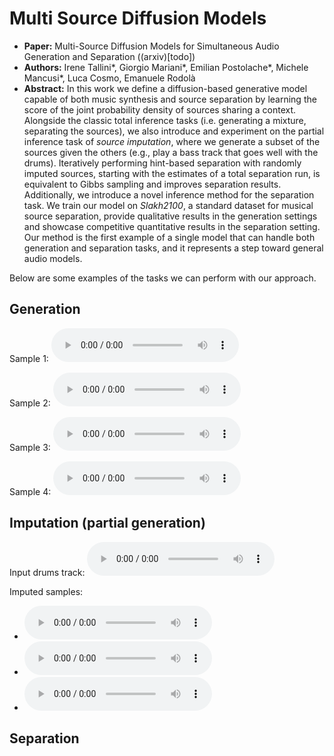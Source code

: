 # Multi Source Diffusion Models

 * **Paper:** Multi-Source Diffusion Models for Simultaneous Audio Generation and Separation \((arxiv)[todo]\)
 * **Authors:** Irene Tallini\*, Giorgio Mariani\*, Emilian Postolache\*, Michele Mancusi\*, Luca Cosmo, Emanuele Rodolà
 * **Abstract:**  In this work we define a diffusion-based generative model capable of both music synthesis and source separation by learning the score of the joint probability density of sources sharing a context. Alongside the classic total inference tasks (i.e. generating a mixture, separating the sources), we also introduce and experiment on the partial inference task of *source imputation*, where we generate a subset of the sources given the others (e.g., play a bass track that goes well with the drums). Iteratively performing hint-based separation with randomly imputed sources, starting with the estimates of a total separation run, is equivalent to Gibbs sampling and improves separation results.
 Additionally, we introduce a novel inference method  for the separation task. We train our model on *Slakh2100*, a standard dataset for musical source separation, provide qualitative results in the generation settings and showcase competitive quantitative results in the separation setting.
 Our method is the first example of a single model that can handle both generation and separation tasks, and it represents a step toward general audio models.

Below are some examples of the tasks we can perform with our approach.

## Generation

Sample 1:
<audio controls><source src="media/generation-1.mp3"></audio>  
  
Sample 2:
<audio controls><source src="media/generation-2.mp3"></audio>  
  
Sample 3:
<audio controls><source src="media/generation-3.mp3"></audio>  
  
Sample 4:
<audio controls><source src="media/generation-4.mp3"></audio>  
  
## Imputation (partial generation)
Input drums track:
<audio controls><source src="media/inpainting/original-drums.mp3"></audio>  
  
Imputed samples:
  * <audio controls><source src="media/inpainting/sample-1.mp3"></audio> 
  * <audio controls><source src="media/inpainting/sample-2.mp3"></audio> 
  * <audio controls><source src="media/inpainting/sample-3.mp3"></audio>

## Separation

